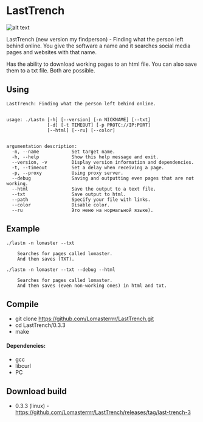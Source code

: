 # LastTrench
![alt text](https://i.imgur.com/CywL5kb.png)


LastTrench (new version my findperson) - Finding what the person left behind online.
You give the software a name and it searches social media pages and websites with that name.

Has the ability to download working pages to an html file.
You can also save them to a txt file.
Both are possible.

## Using
```
LastTrench: Finding what the person left behind online.


usage: ./Lastn [-h] [--version] [-n NICKNAME] [--txt]
               [-d] [-t TIMEOUT] [-p PROTC://IP:PORT]
               [--html] [--ru] [--color]


argumentation description:
  -n, --name            Set target name.
  -h, --help            Show this help message and exit.
  --version, -v         Display version information and dependencies.
  -t, --timeout         Set a delay when receiving a page.
  -p, --proxy           Using proxy server.
  --debug               Saving and outputting even pages that are not working.
  --html                Save the output to a text file.
  --txt                 Save output to html.
  --path                Specify your file with links.
  --color               Disable color.
  --ru                  Это меню на нормальной языке).
```

## Example
```
./lastn -n lomaster --txt

    Searches for pages called lomaster.
    And then saves (TXT).
    
./lastn -n lomaster --txt --debug --html

    Searches for pages called lomaster.
    And then saves (even non-working ones) in html and txt.
```

## Compile
- git clone https://github.com/Lomasterrrr/LastTrench.git
- cd LastTrench/0.3.3
- make

#### Dependencies:
- gcc
- libcurl
- PC

## Download build
- 0.3.3 (linux) - https://github.com/Lomasterrrr/LastTrench/releases/tag/last-trench-3
